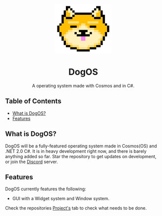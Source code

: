 <p align="center">
    <img src="https://raw.githubusercontent.com/DogOSdev/DogOSdev/main/img/Logo_700.png" alt="A shiba inu pixel art dog displaying in a old VGA monitor.">
</p>
<h1 align="center">DogOS</h1>
<p align="center">A operating system made with Cosmos and in C#.</p>

## Table of Contents
- [What is DogOS?](#what-is-dogos)
- [Features](#features)

## What is DogOS?

DogOS will be a fully-featured operating system made in Cosmos(OS) and .NET 2.0 C#. It is in heavy development right now, and there is barely anything added so far. Star the repository to get updates on development, or join the [Discord](https://discord.gg/3N2HPf4bZe) server.

## Features

DogOS currently features the following:
- GUI with a Widget system and Window system.

Check the repositories [Project's](https://github.com/DogOSdev/DogOS/projects) tab to check what needs to be done.
